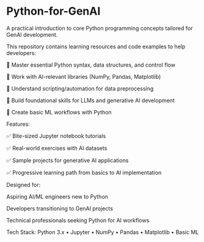 # Python-for-GenAI
A practical introduction to core Python programming concepts tailored for GenAI development.


This repository contains learning resources and code examples to help developers:

🔹 Master essential Python syntax, data structures, and control flow

🔹 Work with AI-relevant libraries (NumPy, Pandas, Matplotlib)

🔹 Understand scripting/automation for data preprocessing

🔹 Build foundational skills for LLMs and generative AI development

🔹 Create basic ML workflows with Python

Features:

✅ Bite-sized Jupyter notebook tutorials

✅ Real-world exercises with AI datasets

✅ Sample projects for generative AI applications

✅ Progressive learning path from basics to AI implementation

Designed for:

Aspiring AI/ML engineers new to Python

Developers transitioning to GenAI projects

Technical professionals seeking Python for AI workflows

Tech Stack: Python 3.x • Jupyter • NumPy • Pandas • Matplotlib • Basic ML

